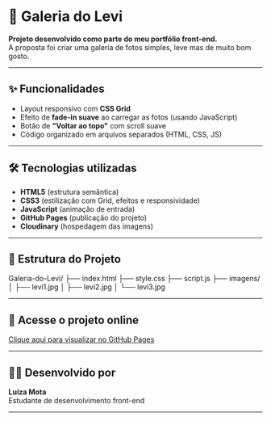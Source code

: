 # 🐶 Galeria do Levi

**Projeto desenvolvido como parte do meu portfólio front-end.**  
A proposta foi criar uma galeria de fotos simples, leve mas de muito bom gosto.

---

## ✨ Funcionalidades

- Layout responsivo com **CSS Grid**
- Efeito de **fade-in suave** ao carregar as fotos (usando JavaScript)
- Botão de **"Voltar ao topo"** com scroll suave
- Código organizado em arquivos separados (HTML, CSS, JS)

---

## 🛠️ Tecnologias utilizadas

- **HTML5** (estrutura semântica)
- **CSS3** (estilização com Grid, efeitos e responsividade)
- **JavaScript** (animação de entrada)
- **GitHub Pages** (publicação do projeto)
- **Cloudinary** (hospedagem das imagens)

---

## 📁 Estrutura do Projeto

Galeria-do-Levi/ ├── index.html ├── style.css ├── script.js ├── imagens/ │ ├── levi1.jpg │ ├── levi2.jpg │ └── levi3.jpg


---

## 🔗 Acesse o projeto online

[Clique aqui para visualizar no GitHub Pages](https://SEU_USUARIO.github.io/Galeria-do-Levi)



---

## 👩‍💻 Desenvolvido por

**Luíza Mota**  
Estudante de desenvolvimento front-end 

---
